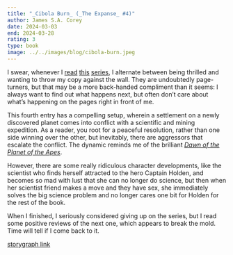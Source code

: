 ```yaml
---
title: "_Cibola Burn_ (_The Expanse_ #4)"
author: James S.A. Corey
date: 2024-03-03
end: 2024-03-28
rating: 3
type: book
image: ../../images/blog/cibola-burn.jpeg
---
```


I swear, whenever I [read](/quick-reviews/leviathan-wakes) [this](/quick-reviews/calibans-war) [series](/quick-reviews/abaddons-gate), I alternate between being thrilled and wanting to throw my copy against the wall. They are undoubtedly page-turners, but that may be a more back-handed compliment than it seems: I always want to find out what happens next, but often don’t care about what’s happening on the pages right in front of me.

This fourth entry has a compelling setup, wherein a settlement on a newly discovered planet comes into conflict with a scientific and mining expedition. As a reader, you root for a peaceful resolution, rather than one side winning over the other, but inevitably, there are aggressors that escalate the conflict. The dynamic reminds me of the brilliant [_Dawn of the Planet of the Apes_](https://letterboxd.com/film/dawn-of-the-planet-of-the-apes/).

However, there are some really ridiculous character developments, like the scientist who finds herself attracted to the hero Captain Holden, and becomes so mad with lust that she can no longer do science, but then when her scientist friend makes a move and they have sex, she immediately solves the big science problem and no longer cares one bit for Holden for the rest of the book.

When I finished, I seriously considered giving up on the series, but I read some positive reviews of the next one, which appears to break the mold. Time will tell if I come back to it.

[storygraph link](https://app.thestorygraph.com/books/8629bf6e-1ed7-4e1d-8c67-fc64c70af04d)